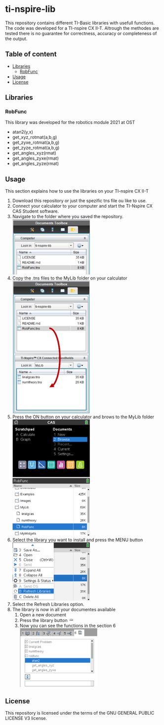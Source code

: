 # ti-nspire-lib <!-- omit in toc -->

This repository contains different TI-Basic libraries with usefull functions. The code was developed for a TI-nspire CX II-T. Altrough the methodes are tested there is no guarantee for correctness, accuracy or completeness of the output.

## Table of content <!-- omit in toc -->

- [Libraries](#libraries)
  - [RobFunc](#robfunc)
- [Usage](#usage)
- [License](#license)

## Libraries
### RobFunc
This library was developed for the robotics module 2021 at OST 
* atan2(y,x)
* get_xyz_rotmat(a,b,g)
* get_zyxe_rotmat(a,b,g)
* get_zyze_rotmat(a,b,g)
* get_angles_xyz(rmat)
* get_angles_zyxe(rmat)
* get_angles_zyze(rmat)

## Usage
This section explains how to use the libraries on your TI-nspire CX II-T
1. Download this repository or just the spezific tns file ou like to use.
2. Connect your calculator to your computer and start the TI-Nspire CX CAS Student software.
3. Navigate to the folder where you saved the repository.  
   <img src="img/Usage_Image_1.png" width="250">
4. Copy the .tns files to the MyLib folder on your calculator  
   <img src="img/Usage_Image_2.png" width="250">  
5. Press the ON button on your calculator and brows to the MyLib folder  
   <img src="img/Usage_Image_3.png" width="250">  
   <img src="img/Usage_Image_4.png" width="250">
6. Select the library you want to install and press the MENU button  
   <img src="img/Usage_Image_5.png" width="250">
7. Select the Refresh Libraries option.
8. The library is now in all your documentes available
   1. Open a new document
   2. Press the library button <img src="img/Usage_Image_6.png" width="16">
   3. Now you can see the functions in the section 6  
      <img src="img/Usage_Image_7.png" width="250">


## License
This repository is licensed under the terms of the GNU GENERAL PUBLIC LICENSE V3 license.
